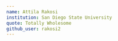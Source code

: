 ```yaml
---
name: Attila Rakosi
institution: San Diego State University
quote: Totally Wholesome
github_user: rakosi2
---
```

